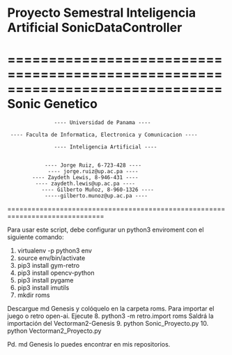 # Proyecto Semestral Inteligencia Artificial SonicDataController

 ==============================================================================
                          Sonic Genetico
 ==============================================================================

                   ---- Universidad de Panama ----

     ---- Faculta de Informatica, Electronica y Comunicacion ----

                   ---- Inteligencia Artificial ----

             
                ---- Jorge Ruiz, 6-723-428 ----
                 ---- jorge.ruiz@up.ac.pa ----
		    ---- Zaydeth Lewis, 8-946-431 ----
 		     ---- zaydeth.lewis@up.ac.pa ----
               ---- Gilberto Muñoz, 8-960-1326 ----
                -----gilberto.munoz@up.ac.pa ----

 ==============================================================================


Para usar este script, debe configurar un python3 enviroment con el siguiente comando:
1. virtualenv -p python3 env
2. source env/bin/activate
3. pip3 install gym-retro
4. pip3 install opencv-python
5. pip3 install pygame
6. pip3 install imutils
7. mkdir roms

Descargue md Genesis y colóquelo en la carpeta roms.
Para importar el juego o retro open-ai. Ejecute
8. python3 -m retro.import roms
	Saldrá la importación del Vectorman2-Genesis
9. python Sonic_Proyecto.py
10. python Vectorman2_Proyecto.py

Pd. md Genesis lo puedes encontrar en mis repositorios.